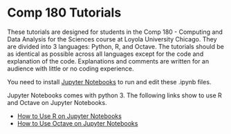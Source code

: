 # Comp 180 Tutorials
These tutorials are designed for students in the Comp 180 - Computing and Data Analysis for the Sciences course at Loyola University Chicago. They are divided into 3 languages: Python, R, and Octave. The tutorials should be as identical as possible across all languages except for the code and explanation of the code. Explanations and comments are written for an audience with little or no coding experience. 

You need to install [Jupyter Notebooks](https://docs.google.com/document/d/1SHHqw0aDHrUk46fSaItzUg7zm14Fr_xHka7K-Tc6KCA/edit?usp=sharing) to run and edit these .ipynb files.

Jupyter Notebooks comes with python 3. The following links show to use R and Octave on Jupyter Notebooks.

* [How to Use R on Jupyter Notebooks]( https://docs.google.com/document/d/1Fe_YoKUkTXbdsPHmpgcb3Ax7f8ZQdK2zajXumWKF470/edit?usp=sharing)
* [How to Use Octave on Jupyter Notebooks]( https://docs.google.com/document/d/1Ket4YPLLJNvmAUvZ395vpjA-vTmf-PMEhnTKJ30jNPw/edit?usp=sharing)
